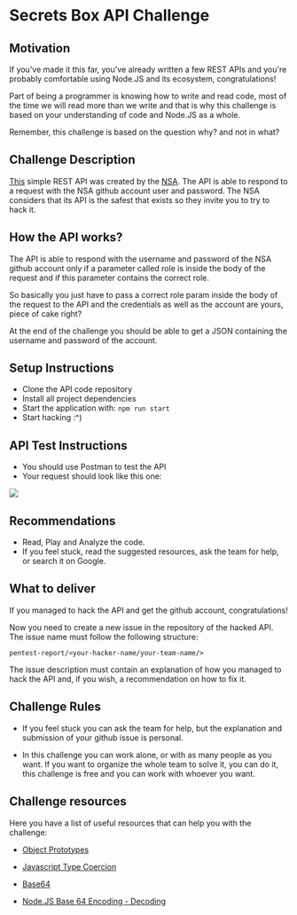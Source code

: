# Secrets Box API Challenge

## Motivation

If you've made it this far, you've already written a few REST APIs and you're probably comfortable using Node.JS and its ecosystem, congratulations!

Part of being a programmer is knowing how to write and read code, most of the time we will read more than we write and that is why this challenge is based on your understanding of code and Node.JS as a whole.

Remember, this challenge is based on the question why? and not in what?

## Challenge Description

[This](https://github.com/NSA-CORE-CODE/secrets-box-api) simple REST API was created by the [NSA](https://www.nsa.gov/). The API is able to respond to a request with the NSA github account user and password. The NSA considers that its API is the safest that exists so they invite you to try to hack it.

## How the API works?

The API is able to respond with the username and password of the NSA github account only if a parameter called role is inside the body of the request and if this parameter contains the correct role.

So basically you just have to pass a correct role param inside the body of the request to the API and the credentials as well as the account are yours, piece of cake right?

At the end of the challenge you should be able to get a JSON containing the username and password of the account.

## Setup Instructions

- Clone the API code repository
- Install all project dependencies
- Start the application with: `npm run start`
- Start hacking :^)

## API Test Instructions

- You should use Postman to test the API
- Your request should look like this one:

![](https://i.ibb.co/2F0DnxN/sb.png)

## Recommendations

- Read, Play and Analyze the code.
- If you feel stuck, read the suggested resources, ask the team for help, or search it on Google.

## What to deliver

If you managed to hack the API and get the github account, congratulations!

Now you need to create a new issue in the repository of the hacked API. The issue name must follow the following structure:

`pentest-report/<your-hacker-name/your-team-name/>`

The issue description must contain an explanation of how you managed to hack the API and, if you wish, a recommendation on how to fix it.

## Challenge Rules

- If you feel stuck you can ask the team for help, but the explanation and submission of your github issue is personal.

- In this challenge you can work alone, or with as many people as you want. If you want to organize the whole team to solve it, you can do it, this challenge is free and you can work with whoever you want.

## Challenge resources

Here you have a list of useful resources that can help you with the challenge:

- [Object Prototypes](https://developer.mozilla.org/es/docs/Learn/JavaScript/Objects/Object_prototypes)

- [Javascript Type Coercion](https://www.freecodecamp.org/news/js-type-coercion-explained-27ba3d9a2839/)

- [Base64](https://en.wikipedia.org/wiki/Base64)

- [Node.JS Base 64 Encoding - Decoding](https://attacomsian.com/blog/nodejs-base64-encode-decode)

